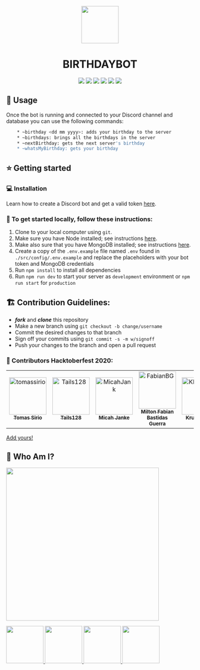 <p align="center"><img src="https://i.pinimg.com/originals/85/d9/7a/85d97a0109c25bd85cdba0be2978e6dc.jpg" width="100" height="100" /></p>

<h1 align="center">BIRTHDAYBOT</h1>

<p align="center">
  <a href="https://github.com/tomassirio/BirthdayBot/graphs/contributors"><img src="https://img.shields.io/github/contributors-anon/tomassirio/BirthdayBot"></a>
  <a href="https://github.com/tomassirio/BirthdayBot/issues"><img src="https://img.shields.io/github/issues/tomassirio/BirthdayBot"></a>
  <a href="https://github.com/tomassirio/BirthdayBot/network/members"><img src="https://img.shields.io/github/forks/tomassirio/BirthdayBot"></a>
  <a href="https://img.shields.io/github/stars/tomassirio/BirthdayBot"><img src="https://img.shields.io/github/stars/tomassirio/BirthdayBot"></a>
  <a href="https://img.shields.io/github/license/tomassirio/BirthdayBot"><img src="https://img.shields.io/github/license/tomassirio/BirthdayBot"></a>
  <a href="https://img.shields.io/badge/Hacktoberfest-red"><img src="https://img.shields.io/badge/Hacktoberfest-red"></a>
</p>

## :battery: Usage

Once the bot is running and connected to your Discord channel and database
you can use the following commands:

```sh
    * ~birthday <dd mm yyyy>: adds your birthday to the server
    * ~birthdays: brings all the birthdays in the server
    * ~nextBirthday: gets the next server's birthday
    * ~whatsMyBirthday: gets your birthday
```

## :star: Getting started

### :computer: Installation

Learn how to create a Discord bot and get a valid token [here](https://github.com/reactiflux/discord-irc/wiki/Creating-a-discord-bot-&-getting-a-token).

### :floppy_disk: To get started locally, follow these instructions:

1.  Clone to your local computer using `git`.
2.  Make sure you have Node installed; see instructions [here](https://nodejs.org/en/download/).
3.  Make also sure that you have MongoDB installed; see instructions [here](https://docs.mongodb.com/manual/installation/).
4.  Create a copy of the `.env.example` file named `.env` found in `./src/config/.env.example` and replace the placeholders with your bot token and MongoDB credentials
5.  Run `npm install` to install all dependencies
6.  Run `npm run dev` to start your server as `development` environment or `npm run start` for `production`


## :building_construction: Contribution Guidelines:

-   **_fork_** and **_clone_** this repository
-   Make a new branch using `git checkout -b change/username`
-   Commit the desired changes to that branch
-   Sign off your commits using `git commit -s -m w/signoff`
-   Push your changes to the branch and open a pull request

### :jack_o_lantern: Contributors Hacktoberfest 2020:

<table>
<tr>
    <td align="center">
        <a href="https://github.com/tomassirio">
            <img src="https://avatars3.githubusercontent.com/u/19593836?v=4" width="100;" alt="tomassirio"/>
            <br />
            <sub><b>Tomas Sirio</b></sub>
        </a>
    </td>
      <td align="center">
        <a href="https://github.com/Tails128">
            <img src="https://avatars1.githubusercontent.com/u/12231147?v=4" width="100;" alt="Tails128"/>
            <br />
            <sub><b>Tails128</b></sub>
        </a>
    </td>
      <td align="center">
        <a href="https://github.com/MicahJank">
            <img src="https://avatars0.githubusercontent.com/u/40408940?v=4" width="100;" alt="MicahJank"/>
            <br />
            <sub><b>Micah Janke</b></sub>
        </a>
    </td>
      <td align="center">
        <a href="https://github.com/FabianBG">
            <img src="https://avatars2.githubusercontent.com/u/5873743?v=4" width="100;" alt="FabianBG"/>
            <br />
            <sub><b>Milton Fabian Bastidas Guerra</b></sub>
        </a>
    </td>
      <td align="center">
        <a href="https://github.com/KRHero03">
            <img src="https://avatars3.githubusercontent.com/u/44499991?v=4" width="100;" alt="KRHero03"/>
            <br />
            <sub><b>Krunal Rank</b></sub>
        </a>
    </td>
      <td align="center">
        <a href="https://github.com/b2pacific">
            <img src="https://avatars0.githubusercontent.com/u/52305879?v=4" width="100;" alt="b2pacific"/>
            <br />
            <sub><b>Prashant Pandey</b></sub>
        </a>
    </td>
</tr>
</table>
<!-- readme: contributors -end -->

[Add yours!](./CONTRIBUTING.md)

## :bust_in_silhouette: Who Am I?

<img src="https://media.discordapp.net/attachments/763140054825697301/763681938652528690/logo-design-branding-logo-tool-open-electronic-1-5f7ed02bc8247.png?width=468&height=468" width="410" height="410" /></p>

  <a href="mailto:tomassirio@gmail.com?Subject=Tomas%20You%20Are%20Amazing!">
      <img src="https://cdn2.downdetector.com/static/uploads/logo/image21.png" width="100"; height="100"/>
  </a>
  <a href="https://www.linkedin.com/in/tomassirio/">
      <img src="https://encrypted-tbn0.gstatic.com/images?q=tbn%3AANd9GcT6lpesO6pwpEcg_vPih50fcYPqy4F0Y_xw5Q&usqp=CAU" width="100"; height="100"/>
  </a>
  <a href="https://discord.gg/H67z6e">
      <img src="https://www.net-aware.org.uk/siteassets/images-and-icons/application-icons/app-icons-discord.png?w=585&scale=down" width="100"; height="100"/>
  </a>
  <a href="https://www.buymeacoffee.com/tomassirio1">
      <img src="https://i.pinimg.com/originals/60/fd/e8/60fde811b6be57094e0abc69d9c2622a.jpg" width="100"; height="100"/>
  </a>
